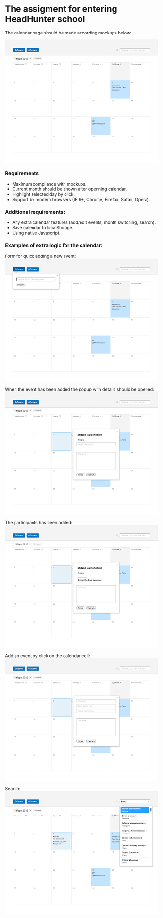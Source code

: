 The assigment for entering HeadHunter school
==================

The calendar page should be made according mockups below:

![Main view](mockups/Calendar-HW-01.png)

### Requirements

 * Maximum compliance with mockups.
 * Current month should be shown after openning calendar.
 * Highlight selected day by click.
 * Support by modern browsers (IE 9+, Chrome, Firefox, Safari, Opera).

### Additional requirements:

 * Any extra calendar features (add/edit events, month switching, search).
 * Save calendar to localStorage.
 * Using native Javascript.

### Examples of extra logic for the calendar:

Form for quick adding a new event:
![Form for quick adding a new event](mockups/Calendar-HW-02.png)

When the event has been added the popup with details should be opened:
![When the event has been added the popup with details should be oppened](mockups/Calendar-HW-03.png)

The participants has been added:
![The participants has been added](mockups/Calendar-HW-04.png)

Add an event by click on the calendar cell:
![ДAdd an event by click on the calendar cell](mockups/Calendar-HW-05.png)

Search:
![Search](mockups/Calendar-HW-07.png)
